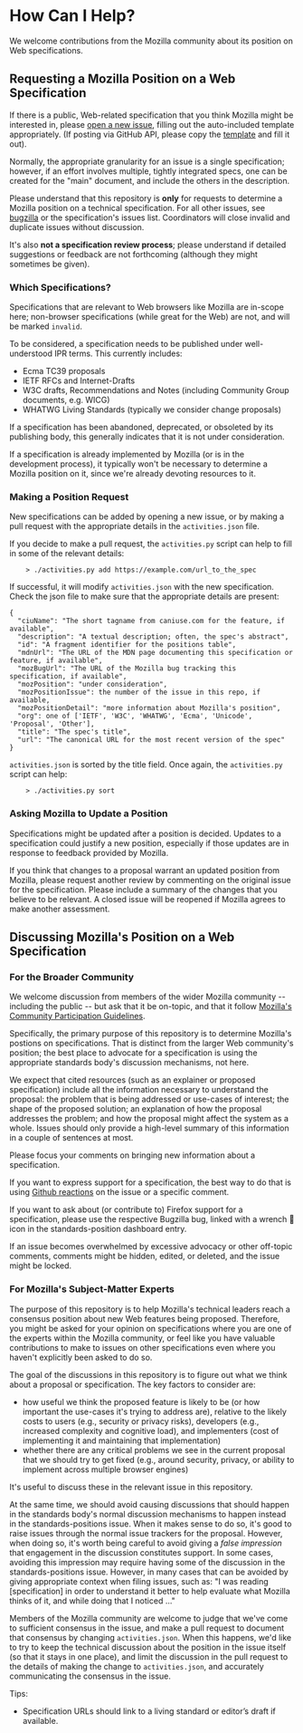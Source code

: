 # How Can I Help?

We welcome contributions from the Mozilla community about its position on Web specifications.

## Requesting a Mozilla Position on a Web Specification

If there is a public, Web-related specification that you think Mozilla might be interested in,
please
[open a new issue](https://github.com/mozilla/standards-positions/issues/new),
filling out the auto-included template appropriately. (If posting via GitHub API, please copy the
[template](https://github.com/mozilla/standards-positions/blob/main/ISSUE_TEMPLATE.md)
and fill it out).

Normally, the appropriate granularity for an issue is a single specification; however, if an effort
involves multiple, tightly integrated specs, one can be created for the "main" document, and include
the others in the description.

Please understand that this repository is **only** for requests to determine a Mozilla position on
a technical specification. For all other issues, see [bugzilla](https://bugzilla.mozilla.org) or
the specification's issues list. Coordinators will close invalid and duplicate issues without
discussion.

It's also **not a specification review process**; please understand if detailed suggestions or
feedback are not forthcoming (although they might sometimes be given).

### Which Specifications?

Specifications that are relevant to Web browsers like Mozilla are in-scope here; non-browser
specifications (while great for the Web) are not, and will be marked `invalid`.

To be considered, a specification needs to be published under well-understood IPR terms. This
currently includes:

* Ecma TC39 proposals
* IETF RFCs and Internet-Drafts
* W3C drafts, Recommendations and Notes (including Community Group documents, e.g. WICG)
* WHATWG Living Standards (typically we consider change proposals)

If a specification has been abandoned, deprecated, or obsoleted by its publishing body, this generally
indicates that it is not under consideration.

If a specification is already implemented by Mozilla (or is in the development process), it
typically won't be necessary to determine a Mozilla position on it, since we're already devoting
resources to it.

### Making a Position Request

New specifications can be added by opening a new issue, or by making a pull request with the
appropriate details in the `activities.json` file.

If you decide to make a pull request, the `activities.py` script can help to fill in some of the
relevant details:

```
    > ./activities.py add https://example.com/url_to_the_spec
```

If successful, it will modify `activities.json` with the new specification. Check the json file to make sure that the appropriate details are present:

```
{
  "ciuName": "The short tagname from caniuse.com for the feature, if available",
  "description": "A textual description; often, the spec's abstract",
  "id": "A fragment identifier for the positions table",
  "mdnUrl": "The URL of the MDN page documenting this specification or feature, if available",
  "mozBugUrl": "The URL of the Mozilla bug tracking this specification, if available",
  "mozPosition": "under consideration",
  "mozPositionIssue": the number of the issue in this repo, if available,
  "mozPositionDetail": "more information about Mozilla's position",
  "org": one of ['IETF', 'W3C', 'WHATWG', 'Ecma', 'Unicode', 'Proposal', 'Other'],
  "title": "The spec's title",
  "url": "The canonical URL for the most recent version of the spec"
}
```
`activities.json` is sorted by the title field. Once again, the `activities.py` script can help:
```
    > ./activities.py sort
```

### Asking Mozilla to Update a Position

Specifications might be updated after a position is decided. Updates to a
specification could justify a new position, especially if those updates are in
response to feedback provided by Mozilla.

If you think that changes to a proposal warrant an updated position from
Mozilla, please request another review by commenting on the original issue for
the specification. Please include a summary of the changes that you believe to
be relevant. A closed issue will be reopened if Mozilla agrees to make another
assessment.

## Discussing Mozilla's Position on a Web Specification

### For the Broader Community

We welcome discussion from members of the wider Mozilla community -- including the public -- but ask
that it be on-topic, and that it follow [Mozilla's Community Participation
Guidelines](https://www.mozilla.org/about/governance/policies/participation/).

Specifically, the primary purpose of this repository is to determine Mozilla's postions on
specifications. That is distinct from the larger Web community's position; the best place to
advocate for a specification is using the appropriate standards body's discussion mechanisms, not
here.

We expect that cited resources (such as an explainer or proposed specification)
include all the information necessary to understand the proposal:
the problem that is being addressed or use-cases of interest;
the shape of the proposed solution;
an explanation of how the proposal addresses the problem;
and how the proposal might affect the system as a whole.
Issues should only provide a high-level summary of this information in a couple of sentences at most.

Please focus your comments on bringing new information about a specification.

If you want to express support for a specification, the best way to do that is using [Github
reactions](https://github.com/blog/2119-add-reactions-to-pull-requests-issues-and-comments) on the
issue or a specific comment.

If you want to ask about (or contribute to) Firefox support for a specification, please use
the respective Bugzilla bug, linked with a wrench 🔧 icon in the standards-position dashboard entry.

If an issue becomes overwhelmed by excessive advocacy or other off-topic comments,
comments might be hidden, edited, or deleted, and the issue might be locked.

### For Mozilla's Subject-Matter Experts

The purpose of this repository is to help
Mozilla's technical leaders reach a consensus position
about new Web features being proposed.
Therefore, you might be asked for your opinion
on specifications where you are one of the experts within the Mozilla community,
or feel like you have valuable contributions to make
to issues on other specifications even where you haven't explicitly been asked to do so.

The goal of the discussions in this repository is
to figure out what we think about a proposal or specification.
The key factors to consider are:

* how useful we think the proposed feature is likely to be (or how important the use-cases it's trying to address are), relative to the likely costs to users (e.g., security or privacy risks), developers (e.g., increased complexity and cognitive load), and implementers (cost of implementing it and maintaining that implementation)
* whether there are any critical problems we see in the current proposal that we should try to get fixed (e.g., around security, privacy, or ability to implement across multiple browser engines)

It's useful to discuss these in the relevant issue in this repository.

At the same time,
we should avoid causing
discussions that should happen in the standards body's normal discussion mechanisms
to happen instead in the standards-positions issue.
When it makes sense to do so,
it's good to raise issues through the normal issue trackers for the proposal.
However, when doing so, it's worth being careful to avoid giving a *false impression*
that engagement in the discussion constitutes support.
In some cases, avoiding this impression may require having some of the discussion in the standards-positions issue.
However, in many cases that can be avoided
by giving appropriate context when filing issues, such as:
"I was reading [specification] in order to understand it better
to help evaluate what Mozilla thinks of it,
and while doing that I noticed ..."

Members of the Mozilla community are
welcome to judge that we've come to sufficient consensus in the issue,
and make a pull request to document that consensus by changing `activities.json`.
When this happens, we'd like to try to keep the technical discussion
about the position
in the issue itself
(so that it stays in one place),
and limit the discussion in the pull request
to the details of making the change to `activities.json`,
and accurately communicating the consensus in the issue.

Tips:
* Specification URLs should link to a living standard or editor’s draft if available.
